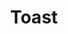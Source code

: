 ---
layout: pattern.njk
key: toast-mobile_en
title: Toast
parent: components-mobile_en
image: mobile/overview/toast.webp
keywords: toast, snackbar, notification
order: 220
---
